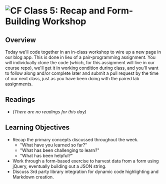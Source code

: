 ![CF](https://i.imgur.com/7v5ASc8.png)  Class 5: Recap and Form-Building Workshop
=======
## Overview
<!-- Provide a general overview of the daily concepts and processes that will be covered in lectures and labs -->

Today we'll code together in an in-class workshop to wire up a new page in our blog app. This is done in lieu of a pair-programming assignment. You will individually clone the code (which, for this assignment will live in our course repo), we'll get it in working condition during class, and you'll want to follow along and/or complete later and submit a pull request by the time of our next class, just as you have been doing with the paired lab assignments.

## Readings
<!-- List of readings required for this content; readings being completed by the start of this lecture -->
* *(There are no readings for this day)*

## Learning Objectives
<!--
ABCD:
  Audience: Program participants
  Behavior: Expected learning/behavior changes/results
  Condition:
    Circumstances that lead to change/result
    When change/result are expected to occur
  Degree: How much change occurs (%) for how many participants (#)
-->

* Recap the primary concepts discussed throughout the week.
    * "What have you learned so far?"
    * "What has been challenging to learn?"
    * "What has been helpful?"
* Work through a form-based exercise to harvest data from a form using jQuery, eventually building out a JSON string.
* Discuss 3rd party library integration for dynamic code highlighting and Markdown creation.